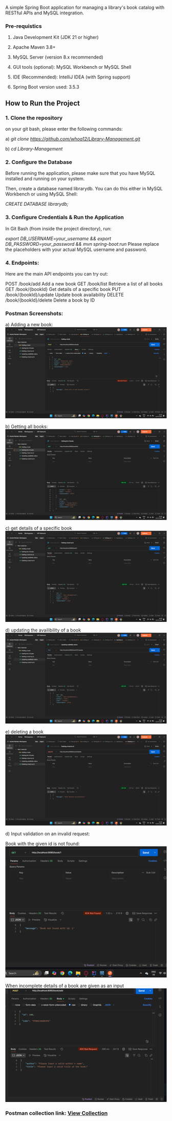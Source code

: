 A simple Spring Boot application for managing a library's book catalog with RESTful APIs and MySQL integration.



### Pre-requistics
1. Java Development Kit (JDK 21 or higher)

2. Apache Maven 3.8+

3. MySQL Server (version 8.x recommended)

4. GUI tools (optional): MySQL Workbench or MySQL Shell

5.  IDE (Recommended): IntelliJ IDEA (with Spring support)

6.  Spring Boot version used: 3.5.3





##  How to Run the Project

### 1. Clone the repository

on your git bash, please enter the following commands:

a) *git clone https://github.com/whoa12/Library-Management.git*

b) *cd Library-Management*

### 2. Configure the Database

Before running the application, please make sure that you have MySQL installed and running on your system.

Then, create a database named librarydb. You can do this either in MySQL Workbench or using MySQL Shell:

*CREATE DATABASE librarydb;*


###   3. Configure Credentials & Run the Application

In Git Bash (from inside the project directory), run:

*export DB_USERNAME=your_username && export DB_PASSWORD=your_password && mvn spring-boot:run*
Please replace the placeholders with your actual MySQL username and password.



### 4. Endpoints:
Here are the main API endpoints you can try out:

POST	        /book/add	                               Add a new book
GET	          /book/list	                             Retrieve a list of all books
GET	          /book/{bookId}	                         Get details of a specific book
PUT	          /book/{bookId}/update	                   Update book availability
DELETE	      /book/{bookId}/delete	                   Delete a book by ID



### Postman Screenshots:

a) Adding a new book:
![image alts](https://github.com/whoa12/Library-Management/blob/main/Screenshot%20(103).png?raw=true)

b) Getting all books:
![image alt](https://github.com/whoa12/Library-Management/blob/main/Screenshot%20(104).png?raw=true)

c) get details of a specific book
![image alt](https://github.com/whoa12/Library-Management/blob/main/Screenshot%20(105).png?raw=true)

d) updating the availibility of a book
![image alt](https://github.com/whoa12/Library-Management/blob/main/Screenshot%20(106).png?raw=true)

e) deleting a book
![image alt](https://github.com/whoa12/Library-Management/blob/main/Screenshot%20(107).png?raw=true)

d) Input validation on an invalid request:

Book with the given id is not found:
![image alt](https://github.com/whoa12/Library-Management/blob/main/Screenshot%20(108).png?raw=true)

When incomplete details of a book are given as an input
![image alt](https://github.com/whoa12/Library-Management/blob/main/Screenshot%20(109).png?raw=true)


### Postman collection link: [View Collection](https://anshulpathak-4414537.postman.co/workspace/Anshul-Pathak's-Workspace~0f41530e-0ef1-47f6-8705-cc3dfc6ac776/collection/46707845-ea9f497f-df5d-43ee-b3fe-92c6f43c1422?action=share&creator=46707845)





